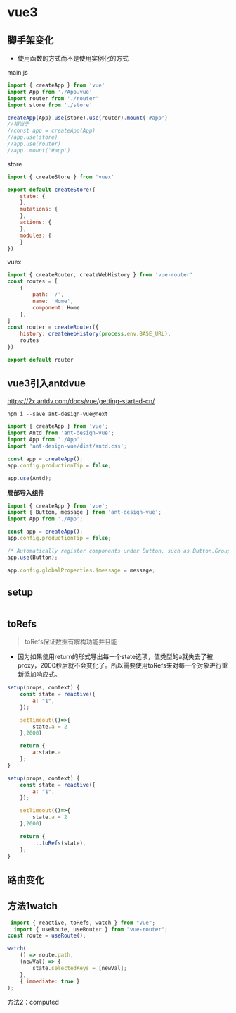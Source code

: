 # vue3

## 脚手架变化

- 使用函数的方式而不是使用实例化的方式

main.js

```js
import { createApp } from 'vue'
import App from './App.vue'
import router from './router'
import store from './store'

createApp(App).use(store).use(router).mount('#app')
//相当于
//const app = createApp(App)
//app.use(store)
//app.use(router)
//app..mount('#app')
```

store

```js
import { createStore } from 'vuex'

export default createStore({
    state: {
    },
    mutations: {
    },
    actions: {
    },
    modules: {
    }
})

```

vuex

```js
import { createRouter, createWebHistory } from 'vue-router'
const routes = [
    {
        path: '/',
        name: 'Home',
        component: Home
    },
]
const router = createRouter({
    history: createWebHistory(process.env.BASE_URL),
    routes
})

export default router
```

## vue3引入antdvue

https://2x.antdv.com/docs/vue/getting-started-cn/

```js
npm i --save ant-design-vue@next

import { createApp } from 'vue';
import Antd from 'ant-design-vue';
import App from './App';
import 'ant-design-vue/dist/antd.css';

const app = createApp();
app.config.productionTip = false;

app.use(Antd);
```

**局部导入组件**

```jsx
import { createApp } from 'vue';
import { Button, message } from 'ant-design-vue';
import App from './App';

const app = createApp();
app.config.productionTip = false;

/* Automatically register components under Button, such as Button.Group */
app.use(Button);

app.config.globalProperties.$message = message;
```

## setup

```js

```

## toRefs

>toRefs保证数据有解构功能并且能

- 因为如果使用return的形式导出每一个state选项，值类型的a就失去了被proxy，2000秒后就不会变化了。所以需要使用toRefs来对每一个对象进行重新添加响应式。

```js
setup(props, context) {
    const state = reactive({
        a: "1",
    });

    setTimeout(()=>{
        state.a = 2 
    },2000)

    return {
        a:state.a
    };
}
```

```js
setup(props, context) {
    const state = reactive({
        a: "1",
    });

    setTimeout(()=>{
        state.a = 2 
    },2000)

    return {
        ...toRefs(state),
    };
}
```

## 路由变化

## 方法1watch

```js
 import { reactive, toRefs, watch } from "vue";
  import { useRoute, useRouter } from "vue-router";
const route = useRoute();

watch(
    () => route.path,
    (newVal) => {
        state.selectedKeys = [newVal];
    },
    { immediate: true }
);

```

方法2：computed





